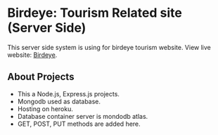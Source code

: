 # Birdeye: Tourism Related site (Server Side)

This server side system is using for birdeye tourism website.
View live website: [Birdeye](https://tourism-client.web.app/).

## About Projects
- This a Node.js, Express.js projects.
- Mongodb used as database.
- Hosting on heroku.
- Database container server is mondodb atlas.
- GET, POST, PUT methods are added here.